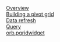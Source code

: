 <div class="menu-lvl-1"><a href="#overview">Overview</a></div>

<div class="menu-lvl-2"><a href="#building_a_pivot_grid">Building a pivot grid</a></div>
<div class="menu-lvl-2"><a href="#data_refresh">Data refresh</a></div>
<div class="menu-lvl-2"><a href="#query">Query</a></div>

<div class="menu-lvl-1"><a href="doc-pgridwidget.html">orb.pgridwidget</a></div>